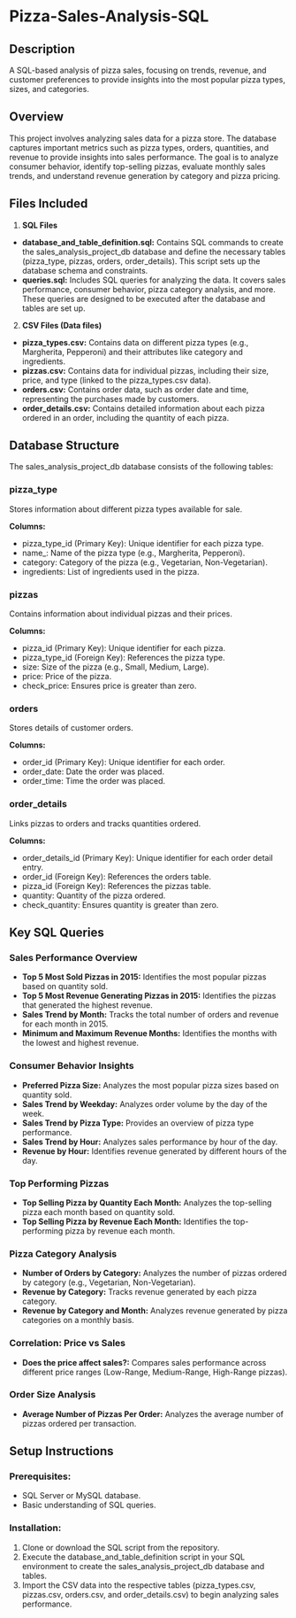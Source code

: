 # Pizza-Sales-Analysis-SQL
## Description
A SQL-based analysis of pizza sales, focusing on trends, revenue, and customer preferences to provide insights into the most popular pizza types, sizes, and categories.

## Overview
This project involves analyzing sales data for a pizza store. The database captures important metrics such as pizza types, orders, quantities, and revenue to provide insights into sales performance. The goal is to analyze consumer behavior, identify top-selling pizzas, evaluate monthly sales trends, and understand revenue generation by category and pizza pricing.

## Files Included
1. **SQL Files**
- **database_and_table_definition.sql:** Contains SQL commands to create the sales_analysis_project_db database and define the necessary tables (pizza_type, pizzas, orders, order_details). This script sets up the database schema and constraints.
- **queries.sql:** Includes SQL queries for analyzing the data. It covers sales performance, consumer behavior, pizza category analysis, and more. These queries are designed to be executed after the database and tables are set up.

2. **CSV Files (Data files)**
- **pizza_types.csv:** Contains data on different pizza types (e.g., Margherita, Pepperoni) and their attributes like category and ingredients.
- **pizzas.csv:** Contains data for individual pizzas, including their size, price, and type (linked to the pizza_types.csv data).
- **orders.csv:** Contains order data, such as order date and time, representing the purchases made by customers.
- **order_details.csv:** Contains detailed information about each pizza ordered in an order, including the quantity of each pizza.

## Database Structure
The sales_analysis_project_db database consists of the following tables:

### pizza_type
Stores information about different pizza types available for sale.

**Columns:**
- pizza_type_id (Primary Key): Unique identifier for each pizza type.
- name_: Name of the pizza type (e.g., Margherita, Pepperoni).
- category: Category of the pizza (e.g., Vegetarian, Non-Vegetarian).
- ingredients: List of ingredients used in the pizza.

### pizzas
Contains information about individual pizzas and their prices.

**Columns:**
- pizza_id (Primary Key): Unique identifier for each pizza.
- pizza_type_id (Foreign Key): References the pizza type.
- size: Size of the pizza (e.g., Small, Medium, Large).
- price: Price of the pizza.
- check_price: Ensures price is greater than zero.

### orders
Stores details of customer orders.

**Columns:**
- order_id (Primary Key): Unique identifier for each order.
- order_date: Date the order was placed.
- order_time: Time the order was placed.

### order_details
Links pizzas to orders and tracks quantities ordered.

**Columns:**
- order_details_id (Primary Key): Unique identifier for each order detail entry.
- order_id (Foreign Key): References the orders table.
- pizza_id (Foreign Key): References the pizzas table.
- quantity: Quantity of the pizza ordered.
- check_quantity: Ensures quantity is greater than zero.

## Key SQL Queries

### Sales Performance Overview
- **Top 5 Most Sold Pizzas in 2015:** Identifies the most popular pizzas based on quantity sold.
- **Top 5 Most Revenue Generating Pizzas in 2015:** Identifies the pizzas that generated the highest revenue.
- **Sales Trend by Month:** Tracks the total number of orders and revenue for each month in 2015.
- **Minimum and Maximum Revenue Months:** Identifies the months with the lowest and highest revenue.

### Consumer Behavior Insights
- **Preferred Pizza Size:** Analyzes the most popular pizza sizes based on quantity sold.
- **Sales Trend by Weekday:** Analyzes order volume by the day of the week.
- **Sales Trend by Pizza Type:** Provides an overview of pizza type performance.
- **Sales Trend by Hour:** Analyzes sales performance by hour of the day.
- **Revenue by Hour:** Identifies revenue generated by different hours of the day.

### Top Performing Pizzas
- **Top Selling Pizza by Quantity Each Month:** Analyzes the top-selling pizza each month based on quantity sold.
- **Top Selling Pizza by Revenue Each Month:** Identifies the top-performing pizza by revenue each month.

### Pizza Category Analysis
- **Number of Orders by Category:** Analyzes the number of pizzas ordered by category (e.g., Vegetarian, Non-Vegetarian).
- **Revenue by Category:** Tracks revenue generated by each pizza category.
- **Revenue by Category and Month:** Analyzes revenue generated by pizza categories on a monthly basis.

### Correlation: Price vs Sales
- **Does the price affect sales?:** Compares sales performance across different price ranges (Low-Range, Medium-Range, High-Range pizzas).

### Order Size Analysis
- **Average Number of Pizzas Per Order:** Analyzes the average number of pizzas ordered per transaction.

## Setup Instructions

### Prerequisites:
- SQL Server or MySQL database.
- Basic understanding of SQL queries.

### Installation:
1. Clone or download the SQL script from the repository.
2. Execute the database_and_table_definition script in your SQL environment to create the sales_analysis_project_db database and tables.
3. Import the CSV data into the respective tables (pizza_types.csv, pizzas.csv, orders.csv, and order_details.csv) to begin analyzing sales performance.